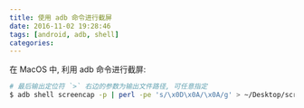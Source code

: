 ```yaml
---
title: 使用 adb 命令进行截屏
date: 2016-11-02 19:28:46
tags: [android, adb, shell]
categories:
---
```


在 MacOS 中, 利用 adb 命令进行截屏:

``` bash
# 最后输出定位符 `>` 右边的参数为输出文件路径, 可任意指定 
$ adb shell screencap -p | perl -pe 's/\x0D\x0A/\x0A/g' > ~/Desktop/screenshot_$(date +%Y_%m_%d_%H_%M_%S).png
```

